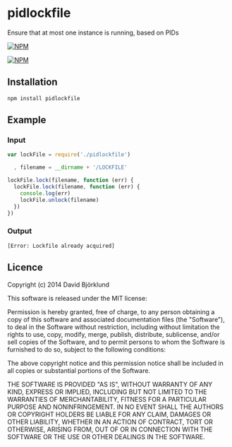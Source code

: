 # pidlockfile

Ensure that at most one instance is running, based on PIDs

[![NPM](https://nodei.co/npm/pidlockfile.png?downloads&stars)](https://nodei.co/npm/pidlockfile/)

[![NPM](https://nodei.co/npm-dl/pidlockfile.png)](https://nodei.co/npm/pidlockfile/)

## Installation

```
npm install pidlockfile
```

## Example

### Input

```javascript
var lockFile = require('./pidlockfile')

  , filename = __dirname + '/LOCKFILE'

lockFile.lock(filename, function (err) {
  lockFile.lock(filename, function (err) {
    console.log(err)
    lockFile.unlock(filename)
  })
})
```

### Output

```
[Error: Lockfile already acquired]
```

## Licence

Copyright (c) 2014 David Björklund

This software is released under the MIT license:

Permission is hereby granted, free of charge, to any person obtaining a copy
of this software and associated documentation files (the "Software"), to deal
in the Software without restriction, including without limitation the rights
to use, copy, modify, merge, publish, distribute, sublicense, and/or sell
copies of the Software, and to permit persons to whom the Software is
furnished to do so, subject to the following conditions:

The above copyright notice and this permission notice shall be included in
all copies or substantial portions of the Software.

THE SOFTWARE IS PROVIDED "AS IS", WITHOUT WARRANTY OF ANY KIND, EXPRESS OR
IMPLIED, INCLUDING BUT NOT LIMITED TO THE WARRANTIES OF MERCHANTABILITY,
FITNESS FOR A PARTICULAR PURPOSE AND NONINFRINGEMENT. IN NO EVENT SHALL THE
AUTHORS OR COPYRIGHT HOLDERS BE LIABLE FOR ANY CLAIM, DAMAGES OR OTHER
LIABILITY, WHETHER IN AN ACTION OF CONTRACT, TORT OR OTHERWISE, ARISING FROM,
OUT OF OR IN CONNECTION WITH THE SOFTWARE OR THE USE OR OTHER DEALINGS IN
THE SOFTWARE.
